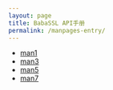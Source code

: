 ```yaml
---
layout: page
title: BabaSSL API手册
permalink: /manpages-entry/
---
```


* [man1](/manpages-entry/man1/)
* [man3](/manpages-entry/man3/)
* [man5](/manpages-entry/man5/)
* [man7](/manpages-entry/man7/)
